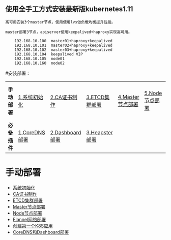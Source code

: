 ## 使用全手工方式安装最新版kubernetes1.11

    高可用安装3个master节点，使用使用lvs做负载均衡提升性能。

    master部署3节点，apiserver使用keepalived+haproxy实现高可用。

        192.168.10.100  master01+haproxy+keepalived
        192.168.10.101  master02+haproxy+keepalived
        192.168.10.102  master03+haproxy+keepalived
        192.168.10.104  keepalived VIP
        192.168.10.105  node01
        192.168.10.160  node02


 #安装部署：


<table border="0">
    <tr>
            <td><strong>手动部署</strong></td>
            <td><a href="kubernetes/1.11/doc/系统初始化.md">1.系统初始化</a></td>
            <td><a href="kubernetes/1.11/doc/CA证书制作.md">2.CA证书制作</a></td>
            <td><a href="kubernetes/1.11/doc/ETCD集群部署.md">3.ETCD集群部署</a></td>
            <td><a href="kubernetes/1.11/doc/Master节点部署.md">4.Master节点部署</a></td>
            <td><a href="kubernetes/1.11/doc/Node节点部署.md">5.Node节点部署</a></td>
            <td><a href="kubernetes/1.11/doc/flannel部署.md">6.Flannel部署</a></td>
            <td><a href="doc/app.md">7.应用创建</a></td>
    </tr>
    <tr>
            <td><strong>必备插件</strong></td>
            <td><a href="doc/coredns.md">1.CoreDNS部署</a></td>
            <td><a href="doc/dashboard.md">2.Dashboard部署</a></td>
            <td><a href="doc/heapster.md">3.Heapster部署</a></td>
    </tr>
</table>



# 手动部署
- [系统初始化](kubernetes/1.11/doc/系统初始化.md)
- [CA证书制作](kubernetes/1.11/doc/CA证书制作.md)
- [ETCD集群部署](kubernetes/1.11/doc/ETCD集群部署.md)
- [Master节点部署](kubernetes/1.11/doc/Master节点部署.md)
- [Node节点部署](kubernetes/1.11/doc/Node节点部署.md)
- [Flannel网络部署](kubernetes/1.11/doc/flannel部署.md)
- [创建第一个K8S应用](kubernetes/1.11/doc/app.md)
- [CoreDNS和Dashboard部署](kubernetes/1.11/doc/dashboard.md)
